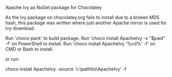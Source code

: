 Apache Ivy as NuGet package for Chocolatey

As the Ivy package on chocolatey.org fails to install due to a broken MD5 hash, this package was written where just another Apache mirror is used for Ivy download.

Run 'choco pack' to build package.
Run 'choco install ApacheIvy -s "$pwd" -f' on PowerShell to install.
Run 'choco install ApacheIvy '%cd%' -f' on CMD or Bash to install.

or run:

choco install ApacheIvy -source 'c:\path\to\ApacheIvy\' -f

